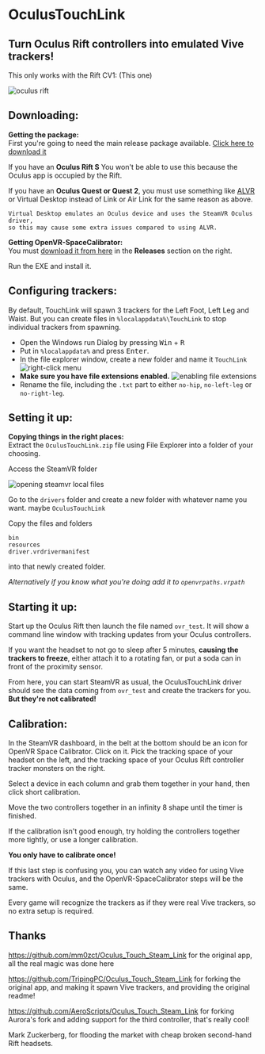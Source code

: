 # OculusTouchLink
## Turn Oculus Rift controllers into emulated Vive trackers!

This only works with the Rift CV1:
(This one)

![oculus rift](https://raytracing-benchmarks.are-really.cool/5n6WJQv.png)

## Downloading:
**Getting the package:**  
First you're going to need the main release package available. [Click here to download it](https://github.com/hyblocker/Oculus_Touch_Steam_Link/raw/main/ReleasePackage/OculusTouchLink.zip)

If you have an **Oculus Rift S** You won't be able to use this because the Oculus app is occupied by the Rift.

If you have an **Oculus Quest or Quest 2**, you must use something like [ALVR](https://github.com/alvr-org/alvr) or Virtual Desktop instead of Link or Air Link for the same reason as above.

```
Virtual Desktop emulates an Oculus device and uses the SteamVR Oculus driver,
so this may cause some extra issues compared to using ALVR.
```

**Getting OpenVR-SpaceCalibrator:**  
You must [download it from here](https://github.com/pushrax/OpenVR-SpaceCalibrator) in the **Releases** section on the right.

Run the EXE and install it.

## Configuring trackers:
By default, TouchLink will spawn 3 trackers for the Left Foot, Left Leg and Waist. But you can create files in `%localappdata%\TouchLink` to stop individual trackers from spawning.
- Open the Windows run Dialog by pressing <kbd>Win</kbd> + <kbd>R</kbd>
- Put in `%localappdata%` and press <kbd>Enter</kbd>.
- In the file explorer window, create a new folder and name it `TouchLink`
![right-click menu](https://raytracing-benchmarks.are-really.cool/55eU5f4.png)
- **Make sure you have file extensions enabled.**
![enabling file extensions](https://raytracing-benchmarks.are-really.cool/gGj4qJE.png)
- Rename the file, including the `.txt` part to either `no-hip`, `no-left-leg` or `no-right-leg`.

## Setting it up:
**Copying things in the right places:**  
Extract the `OculusTouchLink.zip` file using File Explorer into a folder of your choosing.

Access the SteamVR folder

![opening steamvr local files](https://raytracing-benchmarks.are-really.cool/Af6eSnS.png)

Go to the `drivers` folder and create a new folder with whatever name you want. maybe `OculusTouchLink`

Copy the files and folders
```
bin
resources
driver.vrdrivermanifest
```
into that newly created folder.

*Alternatively if you know what you're doing add it to `openvrpaths.vrpath`*

## Starting it up:
Start up the Oculus Rift then launch the file named `ovr_test`. It will show a command line window with tracking updates from your Oculus controllers.

If you want the headset to not go to sleep after 5 minutes, **causing the trackers to freeze**, either attach it to a rotating fan, or put a soda can in front of the proximity sensor.

From here, you can start SteamVR as usual, the OculusTouchLink driver should see the data coming from `ovr_test` and create the trackers for you. **But they're not calibrated!**

## Calibration:
In the SteamVR dashboard, in the belt at the bottom should be an icon for OpenVR Space Calibrator. Click on it. Pick the tracking space of your headset on the left, and the tracking space of your Oculus Rift controller tracker monsters on the right.

Select a device in each column and grab them together in your hand, then click short calibration.

Move the two controllers together in an infinity 8 shape until the timer is finished.

If the calibration isn't good enough, try holding the controllers together more tightly, or use a longer calibration.

**You only have to calibrate once!**

If this last step is confusing you, you can watch any video for using Vive trackers with Oculus, and the OpenVR-SpaceCalibrator steps will be the same.

Every game will recognize the trackers as if they were real Vive trackers, so no extra setup is required.

## Thanks
https://github.com/mm0zct/Oculus_Touch_Steam_Link for the original app, all the real magic was done here

https://github.com/TripingPC/Oculus_Touch_Steam_Link for forking the original app, and making it spawn Vive trackers, and providing the original readme!

https://github.com/AeroScripts/Oculus_Touch_Steam_Link for forking Aurora's fork and adding support for the third controller, that's really cool!

Mark Zuckerberg, for flooding the market with cheap broken second-hand Rift headsets.